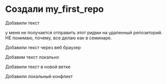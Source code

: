 ﻿# Создали my_first_repo

Добавили текст

у меня не получается отправить этот ридми на удаленный репозиторий. НЕ понимаю, почему, все делаю как в семинаре.

Добавили текст через веб браузер

Добавим текст локально

Добавили текст в новой ветке

Добавили локальный конфликт


